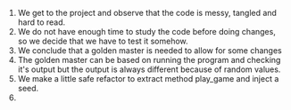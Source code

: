 1. We get to the project and observe that the code is messy, tangled and hard to read. 
2. We do not have enough time to study the code before doing changes, so we decide that we have to test it somehow. 
3. We conclude that a golden master is needed to allow for some changes
4. The golden master can be based on running the program and checking it's output but the output is always different
because of random values.
5. We make a little safe refactor to extract method play_game and inject a seed.
6. 
